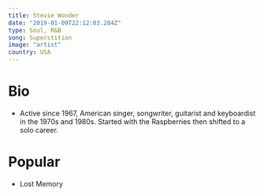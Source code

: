 ```yaml
---
title: Stevie Wonder
date: "2019-01-09T22:12:03.284Z"
type: Soul, R&B
song: Superstition
image: "artist"
country: USA
---
```



# Bio
* Active since 1967, American singer, songwriter, guitarist and keyboardist in the 1970s and 1980s. Started with the Raspberries then shifted to a solo career.


# Popular
- Lost Memory